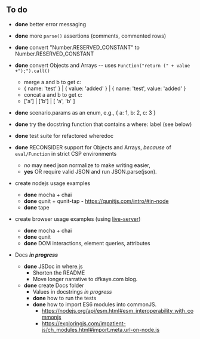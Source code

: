 ## To do

+ **done** better error messaging
+ **done** more `parse()` assertions (comments, commented rows)
+ **done** convert "Number.RESERVED_CONSTANT" to Number.RESERVED_CONSTANT
+ **done** convert Objects and Arrays -- uses `Function("return (" + value +");").call()`
  - merge a and b to get c:
  - { name: 'test' } | { value: 'added' } | { name: 'test', value: 'added' }
  - concat a and b to get c:
  - ['a'] | ['b'] | [ 'a', 'b' ]
+ **done** scenario.params as an enum, e.g., { a: 1, b: 2, c: 3 }
+ **done** try the docstring function that contains a where: label (see below)
+ **done** test suite for refactored wheredoc
+ **done** RECONSIDER support for Objects and Arrays, *because* of `eval/Function` in strict CSP environments
  - *no* may need json normalize to make writing easier,
  - **yes** OR require valid JSON and run JSON.parse(json).
+ create nodejs usage examples
  - **done** mocha + chai
  - **done** qunit + qunit-tap - https://qunitjs.com/intro/#in-node
  - **done** tape
+ create browser usage examples (using [live-server](https://github.com/tapio/live-server))
  - **done** mocha + chai
  - **done** qunit 
  + **done** DOM interactions, element queries, attributes

+ Docs ***in progress***
  + **done** JSDoc in where.js
    + Shorten the README
    + Move longer narrative to dfkaye.com blog.
  + **done** create Docs folder
    + Values in docstrings *in progress*
    + **done** how to run the tests
    + **done** how to import ES6 modules into commonJS.
      - https://nodejs.org/api/esm.html#esm_interoperability_with_commonjs
      - https://exploringjs.com/impatient-js/ch_modules.html#import.meta.url-on-node.js


